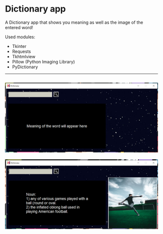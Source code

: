 # Dictionary app
A Dictionary app that shows you meaning as well as the image of the entered word!

Used modules:
- Tkinter
- Requests
- Tkhtmlview
- Pillow (Python Imaging Library)
- PyDictionary
---

![Screenshot](screenshot_.png)
---

![Screenshot](screenshot.png)
